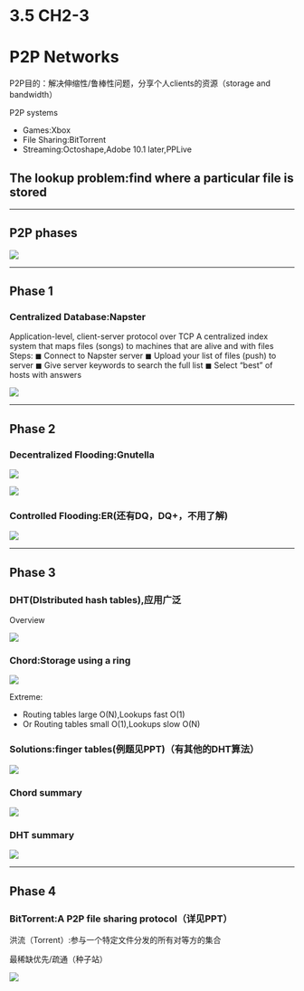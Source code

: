 # 3.5 CH2-3

# P2P Networks

P2P目的：解决伸缩性/鲁棒性问题，分享个人clients的资源（storage and bandwidth）

P2P systems

- Games:Xbox
- File Sharing:BitTorrent
- Streaming:Octoshape,Adobe 10.1 later,PPLive

## The lookup problem:find where a particular file is stored

---

## P2P phases

![](/Images/f8b1bca1-dd4c-4ea1-a2a6-8587b2e41d65.png)

---

## Phase 1

### Centralized Database:Napster

Application-level, client-server protocol over TCP
A centralized index system that maps files (songs) to
machines that are alive and with files
Steps:
◼ Connect to Napster server
◼ Upload your list of files (push) to server
◼ Give server keywords to search the full list
◼ Select “best” of hosts with answers

![](/Images/c4dff02a-a7d9-4896-b7cc-ebd64532d090.png)



---

## Phase 2

### Decentralized Flooding:Gnutella

![](/Images/50f1941b-8773-45fc-9971-283b488494e9.png)

![](/Images/077e4dd3-389d-440c-9626-cacb9970acb7.png)

### Controlled Flooding:ER(还有DQ，DQ+，不用了解)

![](/Images/0d31ea64-ae4f-4107-8d17-0e39377af584.png)

---

## Phase 3

### DHT(DIstributed hash tables),应用广泛

Overview

![](/Images/70fae398-c228-4bad-8171-17aff8a1c5fe.png)

### Chord:Storage using a ring

![](/Images/1f77302e-76c2-4a0b-a01d-045a0b0cbd2e.png)

Extreme:

- Routing tables large O(N),Lookups fast O(1)
- Or Routing tables small O(1),Lookups slow O(N)

### Solutions:finger tables(例题见PPT)（有其他的DHT算法）

![](/Images/49aa68ad-0a5c-4bc8-a932-e9fae7a89d67.png)

### Chord summary

![](/Images/28185cae-3136-43a3-abe4-672cac64649a.png) 

### DHT summary

![](/Images/9afd552c-b3d9-4330-8e69-9405c8d21a87.png)

---

## Phase 4

### BitTorrent:A P2P file sharing protocol（详见PPT）

洪流（Torrent）:参与一个特定文件分发的所有对等方的集合

最稀缺优先/疏通（种子站）

![](/Images/6c48c788-5837-4fb9-9e56-a9ecb182408f.png)
